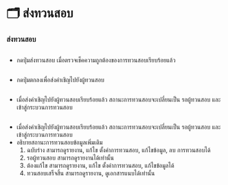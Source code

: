 # 🗂️ ส่งทวนสอบ

### ส่งทวนสอบ

<figure><img src="../../../.gitbook/assets/image (80).png" alt=""><figcaption></figcaption></figure>

* กดปุ่มส่งทวนสอบ เมื่อตรวจเช็คความถูกต้องของการทวนสอบเรียบร้อยแล้ว

<figure><img src="../../../.gitbook/assets/image (81).png" alt=""><figcaption></figcaption></figure>

* กดปุ่มตกลงเพื่อส่งคำเชิญไปยังผู้ทวนสอบ

<figure><img src="../../../.gitbook/assets/image (82).png" alt=""><figcaption></figcaption></figure>

* เมื่อส่งคำเชิญไปยังผู้ทวนสอบเรียบร้อยแล้ว สถานะการทวนสอบจะเปลี่ยนเป็น รอผู้ทวนสอบ และเข้าสู่กระบวนการทวนสอบ

<figure><img src="../../../.gitbook/assets/image (83).png" alt=""><figcaption></figcaption></figure>

* เมื่อส่งคำเชิญไปยังผู้ทวนสอบเรียบร้อยแล้ว สถานะการทวนสอบจะเปลี่ยนเป็น รอผู้ทวนสอบ และเข้าสู่กระบวนการทวนสอบ
* อธิบายสถานะการทวนสอบข้อมูลเพิ่มเติม
  1. ฉบับร่าง สามารถดูรายงาน, แก้ไข ตั้งค่าการทวนสอบ, แก้ไขข้อมูล, ลบ การทวนสอบได้
  2. รอผู้ทวนสอบ สามารถดูรายงานได้เท่านั้น
  3. ต้องแก้ไข สามารถดูรายงาน, แก้ไข ตั้งค่าการทวนสอบ, แก้ไขข้อมูลได้
  4. ทวนสอบเสร็จสิ้น สามารถดูรายงาน, ดูเอกสารแนบได้เท่านั้น
